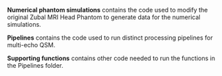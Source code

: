 <b>Numerical phantom simulations</b> contains the code used to modify the original Zubal MRI Head Phantom to generate data for the numerical simulations.

<b>Pipelines</b> contains the code used to run distinct processing pipelines for multi-echo QSM.

<b>Supporting functions</b> contains other code needed to run the functions in the Pipelines folder.
